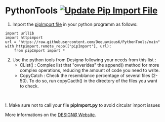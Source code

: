 # PythonTools [![Update Pip Import File](https://github.com/Dequavious6/PythonTools/actions/workflows/pipUpdate.yml/badge.svg)](https://github.com/Dequavious6/PythonTools/actions/workflows/pipUpdate.yml)

1. Import the [pipImport file](https://github.com/Dequavious6/PythonTools/blob/main/pipImport.py) in your python programm as follows:
```
import urllib
import httpimport
url = "https://raw.githubusercontent.com/Dequavious6/PythonTools/main"
with httpimport.remote_repo(["pipImport"], url):
    from pipImport import *
```
2. Use the python tools from Designø following your needs from this list : 
    - CList() : Complex list that "ovverides" the append() method for more complex operations, reducing the amount of code you need to write.
    - CopyCatch : Check the resemblance percentage of several files (2-50). To do so, run copyCacth() in the directory of the files you want to check.

&nbsp;

!. Make sure not to call your file __pipImport.py__ to avoid circular import issues 

More informations on the [DESIGNØ Website](https://designø.com).
